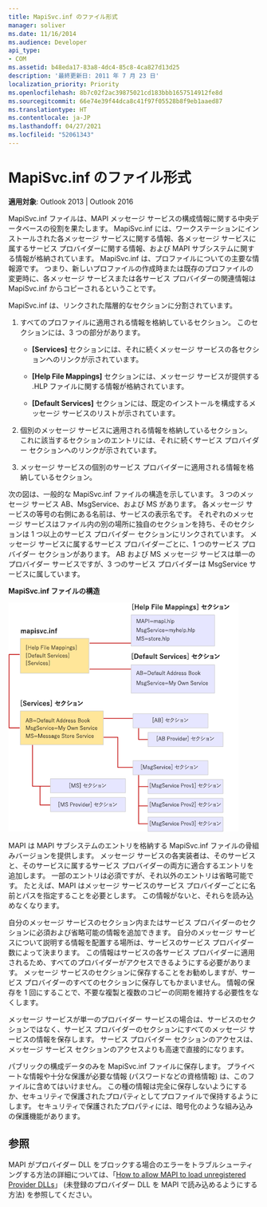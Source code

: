 ```yaml
---
title: MapiSvc.inf のファイル形式
manager: soliver
ms.date: 11/16/2014
ms.audience: Developer
api_type:
- COM
ms.assetid: b48eda17-83a8-4dc4-85c8-4ca827d13d25
description: '最終更新日: 2011 年 7 月 23 日'
localization_priority: Priority
ms.openlocfilehash: 8b7c02f2ac39875021cd183bbb1657514912fe8d
ms.sourcegitcommit: 66e74e39f44dca8c41f97f05528b8f9eb1aaed87
ms.translationtype: HT
ms.contentlocale: ja-JP
ms.lasthandoff: 04/27/2021
ms.locfileid: "52061343"
---
```

# <a name="file-format-of-mapisvcinf"></a>MapiSvc.inf のファイル形式

**適用対象**: Outlook 2013 | Outlook 2016 
  
MapiSvc.inf ファイルは、MAPI メッセージ サービスの構成情報に関する中央データベースの役割を果たします。 MapiSvc.inf には、ワークステーションにインストールされた各メッセージ サービスに関する情報、各メッセージ サービスに属するサービス プロバイダーに関する情報、および MAPI サブシステムに関する情報が格納されています。 MapiSvc.inf は、プロファイルについての主要な情報源です。 つまり、新しいプロファイルの作成時または既存のプロファイルの変更時に、各メッセージ サービスまたは各サービス プロバイダーの関連情報は MapiSvc.inf からコピーされるということです。 
  
MapiSvc.inf は、リンクされた階層的なセクションに分割されています。
  
1. すべてのプロファイルに適用される情報を格納しているセクション。 このセクションには、3 つの部分があります。
    
   - **[Services]** セクションには、それに続くメッセージ サービスの各セクションへのリンクが示されています。 
    
   - **[Help File Mappings]** セクションには、メッセージ サービスが提供する .HLP ファイルに関する情報が格納されています。 
    
   - **[Default Services]** セクションには、既定のインストールを構成するメッセージ サービスのリストが示されています。 
    
2. 個別のメッセージ サービスに適用される情報を格納しているセクション。 これに該当するセクションのエントリには、それに続くサービス プロバイダー セクションへのリンクが示されています。
    
3. メッセージ サービスの個別のサービス プロバイダーに適用される情報を格納しているセクション。
    
次の図は、一般的な MapiSvc.inf ファイルの構造を示しています。 3 つのメッセージ サービス AB、MsgService、および MS があります。 各メッセージ サービスの等号の右側にある名前は、サービスの表示名です。 それぞれのメッセージ サービスはファイル内の別の場所に独自のセクションを持ち、そのセクションは 1 つ以上のサービス プロバイダー セクションにリンクされています。 メッセージ サービスに属するサービス プロバイダーごとに、1 つのサービス プロバイダー セクションがあります。 AB および MS メッセージ サービスは単一のプロバイダー サービスですが、3 つのサービス プロバイダーは MsgService サービスに属しています。
  
**MapiSvc.inf ファイルの構造**
  
![MapiSvc.inf ファイルの構造](media/amapi_30.gif "MapiSvc.inf ファイルの構造")
  
MAPI は MAPI サブシステムのエントリを格納する MapiSvc.inf ファイルの骨組みバージョンを提供します。 メッセージ サービスの各実装者は、そのサービスと、そのサービスに属するサービス プロバイダーの両方に適合するエントリを追加します。 一部のエントリは必須ですが、それ以外のエントリは省略可能です。 たとえば、MAPI はメッセージ サービスのサービス プロバイダーごとに名前とパスを指定することを必要とします。 この情報がないと、それらを読み込めなくなります。
  
自分のメッセージ サービスのセクション内またはサービス プロバイダーのセクションに必須および省略可能の情報を追加できます。 自分のメッセージ サービスについて説明する情報を配置する場所は、サービスのサービス プロバイダー数によって決まります。 この情報はサービスの各サービス プロバイダーに適用されるため、すべてのプロバイダーがアクセスできるようにする必要があります。 メッセージ サービスのセクションに保存することをお勧めしますが、サービス プロバイダーのすべてのセクションに保存してもかまいません。 情報の保存を 1 回にすることで、不要な複製と複数のコピーの同期を維持する必要性をなくします。
  
メッセージ サービスが単一のプロバイダー サービスの場合は、サービスのセクションではなく、サービス プロバイダーのセクションにすべてのメッセージ サービスの情報を保存します。 サービス プロバイダー セクションのアクセスは、メッセージ サービス セクションのアクセスよりも高速で直接的になります。 
  
パブリックの構成データのみを MapiSvc.inf ファイルに保存します。 プライベートな情報や十分な保護が必要な情報 (パスワードなどの資格情報) は、このファイルに含めてはいけません。 この種の情報は完全に保存しないようにするか、セキュリティで保護されたプロパティとしてプロファイルで保持するようにします。 セキュリティで保護されたプロパティには、暗号化のような組み込みの保護機能があります。
  
## <a name="reference"></a>参照

MAPI がプロバイダー DLL をブロックする場合のエラーをトラブルシューティングする方法の詳細については、「[How to allow MAPI to load unregistered Provider DLLs](https://support.microsoft.com/topic/how-to-allow-mapi-to-load-unregistered-provider-dlls-18d9a1cd-d3d7-fa10-473e-5dfd62d38b0d)」 (未登録のプロバイダー DLL を MAPI で読み込めるようにする方法) を参照してください。

